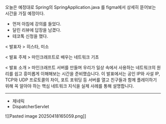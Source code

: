 오늘은 예정대로 Spring의 SpringApplication.java 를 figma에서 상세히 뜯어보는 시간을 가질 예정이다.
- 먼저 아침에 강의를 들었다.
- 달린 리뷰에 답장을 남겼다.
- 테코톡 신청을 했다.


< 발표자 >
히스타, 미소

< 발표 주제 >
마인크래프트로 배우는 네트워크 기초

< 발표 소개 >
마인크래프트 서버를 만들며 우리가 일상 속에서 사용하는 네트워크의 원리를 쉽고 흥미롭게 이해해보는 시간을 준비했습니다.
이 발표에서는 공인 IP와 사설 IP, TCP와 UDP 프로토콜의 차이, 포트 포워딩 등 서버를 열고 친구들과 함께 플레이하기 위해 꼭 알아야 하는 핵심 네트워크 지식을 실제 사례를 통해 설명합니다.


---

- 제네릭
- DispatcherServlet 


![[Pasted image 20250418165059.png]]